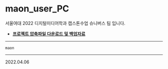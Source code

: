 # maon_user_PC
서울여대 2022 디지털미디어학과 캡스톤수업 슈니버스 팀 입니다.


* __[프로젝트 압축파일 다운로드 및 백업자료](https://drive.google.com/drive/folders/1hwKHY7TAKy1rX2O48Xn41Xy_zrT9-QzN?usp=sharing)__

---

```
maon
```
---
2022.04.06
